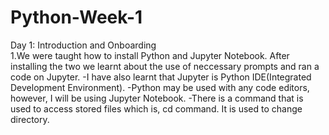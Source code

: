 # Python-Week-1
Day 1: Introduction and Onboarding <br>
1.We were taught how to install Python and Jupyter Notebook.
After installing the two we learnt about the use of neccessary prompts and ran a code on Jupyter.
-I have also learnt that Jupyter is Python IDE(Integrated Development Environment).
-Python may be used with any code editors, however, I will be using Jupyter Notebook.
-There is a command that is used to access stored files which is, cd command. It is used to change directory.

